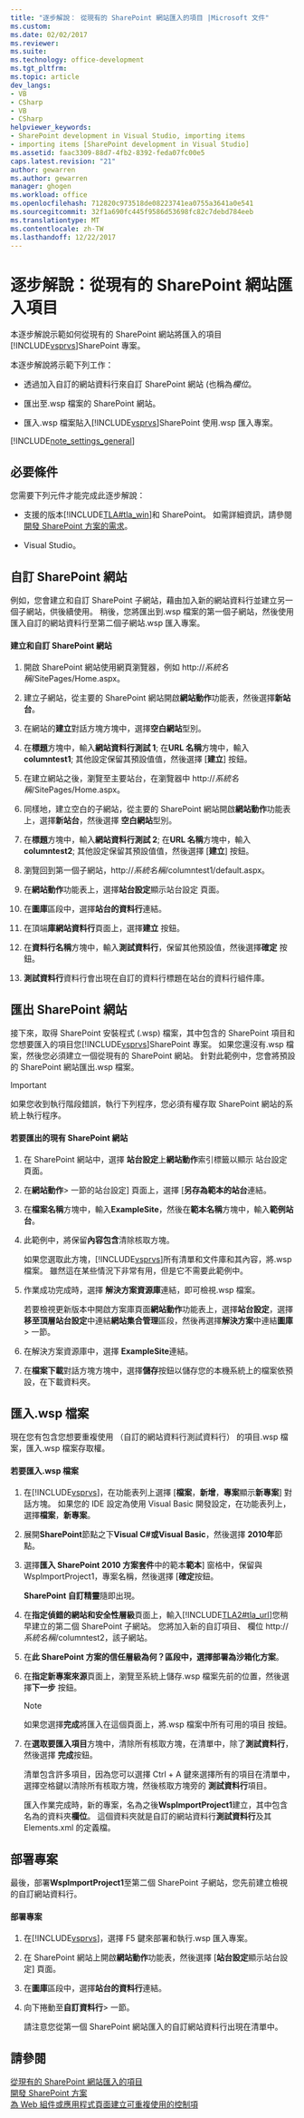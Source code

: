 ```yaml
---
title: "逐步解說： 從現有的 SharePoint 網站匯入的項目 |Microsoft 文件"
ms.custom: 
ms.date: 02/02/2017
ms.reviewer: 
ms.suite: 
ms.technology: office-development
ms.tgt_pltfrm: 
ms.topic: article
dev_langs:
- VB
- CSharp
- VB
- CSharp
helpviewer_keywords:
- SharePoint development in Visual Studio, importing items
- importing items [SharePoint development in Visual Studio]
ms.assetid: faac3309-88d7-4fb2-8392-feda07fc00e5
caps.latest.revision: "21"
author: gewarren
ms.author: gewarren
manager: ghogen
ms.workload: office
ms.openlocfilehash: 712820c973518de08223741ea0755a3641a0e541
ms.sourcegitcommit: 32f1a690fc445f9586d53698fc82c7debd784eeb
ms.translationtype: MT
ms.contentlocale: zh-TW
ms.lasthandoff: 12/22/2017
---
```

# <a name="walkthrough-import-items-from-an-existing-sharepoint-site"></a>逐步解說：從現有的 SharePoint 網站匯入項目
  本逐步解說示範如何從現有的 SharePoint 網站將匯入的項目[!INCLUDE[vsprvs](../sharepoint/includes/vsprvs-md.md)]SharePoint 專案。  
  
 本逐步解說將示範下列工作：  
  
-   透過加入自訂的網站資料行來自訂 SharePoint 網站 (也稱為*欄位*。  
  
-   匯出至.wsp 檔案的 SharePoint 網站。  
  
-   匯入.wsp 檔案貼入[!INCLUDE[vsprvs](../sharepoint/includes/vsprvs-md.md)]SharePoint 使用.wsp 匯入專案。  
  
 [!INCLUDE[note_settings_general](../sharepoint/includes/note-settings-general-md.md)]  
  
## <a name="prerequisites"></a>必要條件  
 您需要下列元件才能完成此逐步解說：  
  
-   支援的版本[!INCLUDE[TLA#tla_win](../sharepoint/includes/tlasharptla-win-md.md)]和 SharePoint。 如需詳細資訊，請參閱[開發 SharePoint 方案的需求](../sharepoint/requirements-for-developing-sharepoint-solutions.md)。  
  
-   Visual Studio。  
  
## <a name="customizing-a-sharepoint-site"></a>自訂 SharePoint 網站  
 例如，您會建立和自訂 SharePoint 子網站，藉由加入新的網站資料行並建立另一個子網站，供後續使用。 稍後，您將匯出到.wsp 檔案的第一個子網站，然後使用匯入自訂的網站資料行至第二個子網站.wsp 匯入專案。  
  
#### <a name="to-create-and-customize-a-sharepoint-site"></a>建立和自訂 SharePoint 網站  
  
1.  開啟 SharePoint 網站使用網頁瀏覽器，例如 http://*系統名稱*/SitePages/Home.aspx。  
  
2.  建立子網站，從主要的 SharePoint 網站開啟**網站動作**功能表，然後選擇**新站台**。  
  
3.  在網站的**建立**對話方塊方塊中，選擇**空白網站**型別。  
  
4.  在**標題**方塊中，輸入**網站資料行測試 1**; 在**URL 名稱**方塊中，輸入**columntest1**; 其他設定保留其預設值值，然後選擇 [**建立**] 按鈕。  
  
5.  在建立網站之後，瀏覽至主要站台，在瀏覽器中 http://*系統名稱*/SitePages/Home.aspx。  
  
6.  同樣地，建立空白的子網站，從主要的 SharePoint 網站開啟**網站動作**功能表上，選擇**新站台**，然後選擇 **空白網站**型別。  
  
7.  在**標題**方塊中，輸入**網站資料行測試 2**; 在**URL 名稱**方塊中，輸入**columntest2**; 其他設定保留其預設值值，然後選擇 [**建立**] 按鈕。  
  
8.  瀏覽回到第一個子網站，http://*系統名稱*/columntest1/default.aspx。  
  
9. 在**網站動作**功能表上，選擇**站台設定**顯示站台設定 頁面。  
  
10. 在**圖庫**區段中，選擇**站台的資料行**連結。  
  
11. 在頂端**庫網站資料行**頁面上，選擇**建立** 按鈕。  
  
12. 在**資料行名稱**方塊中，輸入**測試資料行**，保留其他預設值，然後選擇**確定** 按鈕。  
  
13. **測試資料行**資料行會出現在自訂的資料行標題在站台的資料行組件庫。  
  
## <a name="exporting-the-sharepoint-site"></a>匯出 SharePoint 網站  
 接下來，取得 SharePoint 安裝程式 (.wsp) 檔案，其中包含的 SharePoint 項目和您想要匯入的項目您[!INCLUDE[vsprvs](../sharepoint/includes/vsprvs-md.md)]SharePoint 專案。 如果您還沒有.wsp 檔案，然後您必須建立一個從現有的 SharePoint 網站。 針對此範例中，您會將預設的 SharePoint 網站匯出.wsp 檔案。  
  
> [!IMPORTANT]  
>  如果您收到執行階段錯誤，執行下列程序，您必須有權存取 SharePoint 網站的系統上執行程序。  
  
#### <a name="to-export-an-existing-sharepoint-site"></a>若要匯出的現有 SharePoint 網站  
  
1.  在 SharePoint 網站中，選擇 **站台設定**上**網站動作**索引標籤以顯示 站台設定 頁面。  
  
2.  在**網站動作**> 一節的站台設定] 頁面上，選擇 [**另存為範本的站台**連結。  
  
3.  在**檔案名稱**方塊中，輸入**ExampleSite**，然後在**範本名稱**方塊中，輸入**範例站台**。  
  
4.  此範例中，將保留**內容包含**清除核取方塊。  
  
     如果您選取此方塊，[!INCLUDE[vsprvs](../sharepoint/includes/vsprvs-md.md)]所有清單和文件庫和其內容，將.wsp 檔案。 雖然這在某些情況下非常有用，但是它不需要此範例中。  
  
5.  作業成功完成時，選擇 **解決方案資源庫**連結，即可檢視.wsp 檔案。  
  
     若要檢視更新版本中開啟方案庫頁面**網站動作**功能表上，選擇**站台設定**，選擇**移至頂層站台設定**中連結**網站集合管理**區段，然後再選擇**解決方案**中連結**圖庫**> 一節。  
  
6.  在解決方案資源庫中，選擇  **ExampleSite**連結。  
  
7.  在**檔案下載**對話方塊方塊中，選擇**儲存**按鈕以儲存您的本機系統上的檔案依預設，在下載資料夾。  
  
## <a name="importing-the-wsp-file"></a>匯入.wsp 檔案  
 現在您有包含您想要重複使用 （自訂的網站資料行測試資料行） 的項目.wsp 檔案，匯入.wsp 檔案存取權。  
  
#### <a name="to-import-a-wsp-file"></a>若要匯入.wsp 檔案  
  
1.  在[!INCLUDE[vsprvs](../sharepoint/includes/vsprvs-md.md)]，在功能表列上選擇 [**檔案**，**新增**，**專案**顯示**新專案**] 對話方塊。 如果您的 IDE 設定為使用 Visual Basic 開發設定，在功能表列上，選擇**檔案**，**新專案**。  
  
2.  展開**SharePoint**節點之下**Visual C#**或**Visual Basic**，然後選擇  **2010年**節點。  
  
3.  選擇**匯入 SharePoint 2010 方案套件**中的範本**範本**] 窗格中，保留與 WspImportProject1，專案名稱，然後選擇 [**確定**按鈕。  
  
     **SharePoint 自訂精靈**隨即出現。  
  
4.  在**指定偵錯的網站和安全性層級**頁面上，輸入[!INCLUDE[TLA2#tla_url](../sharepoint/includes/tla2sharptla-url-md.md)]您稍早建立的第二個 SharePoint 子網站。 您將加入新的自訂項目、 欄位 http://*系統名稱*/columntest2，該子網站。  
  
5.  在**此 SharePoint 方案的信任層級為何？**區段中，選擇**部署為沙箱化方案**。  
  
6.  在**指定新專案來源**頁面上，瀏覽至系統上儲存.wsp 檔案先前的位置，然後選擇**下一步** 按鈕。  
  
    > [!NOTE]  
    >  如果您選擇**完成**將匯入在這個頁面上，將.wsp 檔案中所有可用的項目 按鈕。  
  
7.  在**選取要匯入項目**方塊中，清除所有核取方塊，在清單中，除了**測試資料行**，然後選擇 **完成**按鈕。  
  
     清單包含許多項目，因為您可以選擇 Ctrl + A 鍵來選擇所有的項目在清單中，選擇空格鍵以清除所有核取方塊，然後核取方塊旁的 **測試資料行**項目。  
  
     匯入作業完成時，新的專案，名為之後**WspImportProject1**建立，其中包含名為的資料夾**欄位**。 這個資料夾就是自訂的網站資料行**測試資料行**及其 Elements.xml 的定義檔。  
  
## <a name="deploying-the-project"></a>部署專案  
 最後，部署**WspImportProject1**至第二個 SharePoint 子網站，您先前建立檢視的自訂網站資料行。  
  
#### <a name="to-deploy-the-project"></a>部署專案  
  
1.  在[!INCLUDE[vsprvs](../sharepoint/includes/vsprvs-md.md)]，選擇 F5 鍵來部署和執行.wsp 匯入專案。  
  
2.  在 SharePoint 網站上開啟**網站動作**功能表，然後選擇 [**站台設定**顯示站台設定] 頁面。  
  
3.  在**圖庫**區段中，選擇**站台的資料行**連結。  
  
4.  向下捲動至**自訂資料行**> 一節。  
  
     請注意您從第一個 SharePoint 網站匯入的自訂網站資料行出現在清單中。  
  
## <a name="see-also"></a>請參閱  
 [從現有的 SharePoint 網站匯入的項目](../sharepoint/importing-items-from-an-existing-sharepoint-site.md)   
 [開發 SharePoint 方案](../sharepoint/developing-sharepoint-solutions.md)   
 [為 Web 組件或應用程式頁面建立可重複使用的控制項](../sharepoint/creating-reusable-controls-for-web-parts-or-application-pages.md)  
  
  